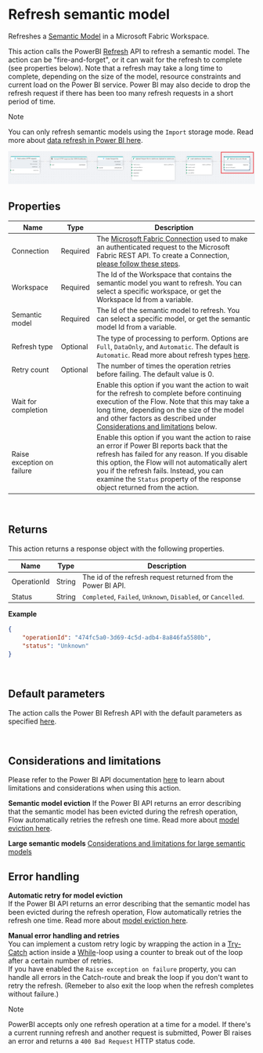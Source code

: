 # Refresh semantic model

Refreshes a [Semantic Model](https://learn.microsoft.com/en-us/power-bi/connect-data/service-datasets-understand) in a Microsoft Fabric Workspace.

This action calls the PowerBI [Refresh](https://learn.microsoft.com/en-us/power-bi/connect-data/asynchronous-refresh) API to refresh a semantic model. The action can be "fire-and-forget", or it can wait for the refresh to complete (see properties below). Note that a refresh may take a long time to complete, depending on the size of the model, resource constraints and current load on the Power BI service. Power BI may also decide to drop the refresh request if there has been too many refresh requests in a short period of time. 

> [!NOTE]
> You can only refresh semantic models using the `Import` storage mode. Read more about [data refresh in Power BI here](https://learn.microsoft.com/en-us/power-bi/connect-data/refresh-data).

![img](/images/flow/microsoft-fabric-refresh-semantic-model.png)

## Properties

| Name                  | Type              | Description                                        |
|-----------------------|-------------------|----------------------------------------------------|
| Connection            | Required          | The [Microsoft Fabric Connection](./microsoft-fabric-connection.md) used to make an authenticated request to the Microsoft Fabric REST API. To create a Connection, [please follow these steps](./microsoft-fabric-connection.md). |
| Workspace             | Required          | The Id of the Workspace that contains the semantic model you want to refresh. You can select a specific workspace, or get the Workspace Id from a variable. |
| Semantic model        | Required          | The Id of the semantic model to refresh. You can select a specific model, or get the semantic model Id from a variable. |
| Refresh type          | Optional          | The type of processing to perform. Options are `Full`, `DataOnly`, and `Automatic`. The default is `Automatic`. Read more about refresh types [here](https://learn.microsoft.com/en-us/rest/api/power-bi/datasets/refresh-dataset?utm_source=chatgpt.com#datasetrefreshtype). |
| Retry count           | Optional          | The number of times the operation retries before failing. The default value is 0. |
| Wait for completion   |                   | Enable this option if you want the action to wait for the refresh to complete before continuing execution of the Flow. Note that this may take a long time, depending on the size of the model and other factors as described under [Considerations and limitations](#considerations-and-limitations) below. |
| Raise exception on failure |              | Enable this option if you want the action to raise an error if Power BI reports back that the refresh has failed for any reason. If you disable this option, the Flow will not automatically alert you if the refresh fails. Instead, you can examine the `Status` property of the response object returned from the action.   |

<br/>

## Returns
This action returns a response object with the following properties.

| Name          | Type             | Description                   |
|---------------|------------------|-------------------------------|
| OperationId   | String           | The id of the refresh request returned from the Power BI API. |
| Status        | String           | `Completed`, `Failed`, `Unknown`, `Disabled`, or `Cancelled`.  |

**Example**
```json
{
    "operationId": "474fc5a0-3d69-4c5d-adb4-8a846fa5580b",
    "status": "Unknown"
}
```
<br/>

## Default parameters
The action calls the Power BI Refresh API with the default parameters as specified [here](https://learn.microsoft.com/en-us/power-bi/connect-data/asynchronous-refresh#parameters).

<br/>

## Considerations and limitations

Please refer to the Power BI API documentation [here](https://learn.microsoft.com/en-us/power-bi/connect-data/asynchronous-refresh#considerations-and-limitations) to learn about limitations and considerations when using this action.  

**Semantic model eviction**
If the Power BI API returns an error describing that the semantic model has been evicted during the refresh operation, Flow automatically retries the refresh one time. Read more about [model eviction here](https://learn.microsoft.com/en-us/power-bi/enterprise/service-premium-large-models#semantic-model-eviction). 

**Large semantic models**
[Considerations and limitations for large semantic models](https://learn.microsoft.com/en-us/power-bi/enterprise/service-premium-large-models#considerations-and-limitations)

## Error handling

**Automatic retry for model eviction**  
If the Power BI API returns an error describing that the semantic model has been evicted during the refresh operation, Flow automatically retries the refresh one time. Read more about [model eviction here](https://learn.microsoft.com/en-us/power-bi/enterprise/service-premium-large-models#semantic-model-eviction).

**Manual error handling and retries**  
You can implement a custom retry logic by wrapping the action in a [Try-Catch](../built-in/try-catch.md) action inside a [While](../built-in/while.md)-loop using a counter to break out of the loop after a certain number of retries.  
If you have enabled the `Raise exception on failure` property, you can handle all errors in the Catch-route and break the loop if you don't want to retry the refresh. (Remeber to also exit the loop when the refresh completes without failure.)

> [!NOTE]
> PowerBI accepts only one refresh operation at a time for a model. If there's a current running refresh and another request is submitted, Power BI raises an error and returns a `400 Bad Request` HTTP status code.

